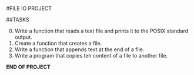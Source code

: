 #FILE IO PROJECT

##TASKS

0. Write a function that reads a text file and prints it to the POSIX standard output.
1. Create a function that creates a file.
2. Write a function that appends text at the end of a file.
3. Write a program that copies teh content of a file to another file.

**END OF PROJECT**
